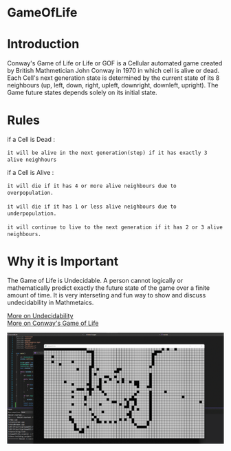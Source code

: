 # GameOfLife


# Introduction

Conway's Game of Life or Life or GOF is a Cellular automated game
created by British Mathmetician John Conway in 1970 in which cell is alive or dead.
Each Cell's next generation state is determined by the current state of its 8 neighbours 
(up, left, down, right, upleft, downright, downleft, upright).
The Game future states depends solely on its initial state.


# Rules

if a Cell is Dead : 

    it will be alive in the next generation(step) if it has exactly 3 alive neighhours 


if a Cell is Alive :

    it will die if it has 4 or more alive neighbours due to overpopulation.

    it will die if it has 1 or less alive neighbours due to underpopulation.

    it will continue to live to the next generation if it has 2 or 3 alive neighbours.
    
  
# Why it is Important
  
  The Game of Life is Undecidable.
  A person cannot logically or mathematically predict exactly the future state of the game
  over a finite amount of time.
  It is very interseting and fun way to show and discuss undecidability in Mathmetaics.
        
[More on Undecidability](https://en.wikipedia.org/wiki/Undecidable_problem)  
[More on Conway's Game of Life](https://en.wikipedia.org/wiki/Conway%27s_Game_of_Life)
        
     
  
  
 ![Screenshot](gif.gif)
